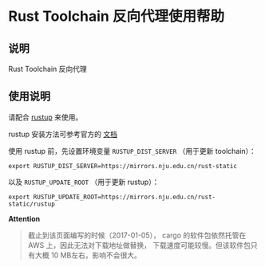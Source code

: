 # Rust Toolchain 反向代理使用帮助

## 说明

Rust Toolchain 反向代理

## 使用说明

请配合 [rustup](http://www.rustup.rs/) 来使用。

rustup 安装方法可参考官方的
[文档](https://github.com/rust-lang-nursery/rustup.rs#other-installation-methods)

使用 rustup 前，先设置环境变量 `RUSTUP_DIST_SERVER` （用于更新
toolchain）：

    export RUSTUP_DIST_SERVER=https://mirrors.nju.edu.cn/rust-static

以及 `RUSTUP_UPDATE_ROOT` （用于更新 rustup）：

    export RUSTUP_UPDATE_ROOT=https://mirrors.nju.edu.cn/rust-static/rustup

**Attention**
> 截止到该页面编写的时候（2017-01-05）， cargo 的软件包依然托管在 AWS 上，因此无法对下载地址做替换， 下载速度可能较慢。但该软件包只有大概 10 MB左右，影响不会很大。
